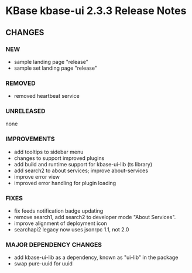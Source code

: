 # KBase kbase-ui 2.3.3 Release Notes



## CHANGES

### NEW

- sample landing page "release"
- sample set landing page "release"

### REMOVED

- removed heartbeat service

### UNRELEASED

none

### IMPROVEMENTS

- add tooltips to sidebar menu
- changes to support improved plugins
- add build and runtime support for kbase-ui-lib (ts library)
- add search2 to about services; improve about-services
- improve error view
- improved error handling for plugin loading 

### FIXES

- fix feeds notification badge updating
- remove search1, add search2 to developer mode "About Services".
- improve alignment of deployment icon
- searchapi2 legacy now uses jsonrpc 1.1, not 2.0

### MAJOR DEPENDENCY CHANGES

- add kbase-ui-lib as a dependency, known as "ui-lib" in the package 
- swap pure-uuid for uuid

